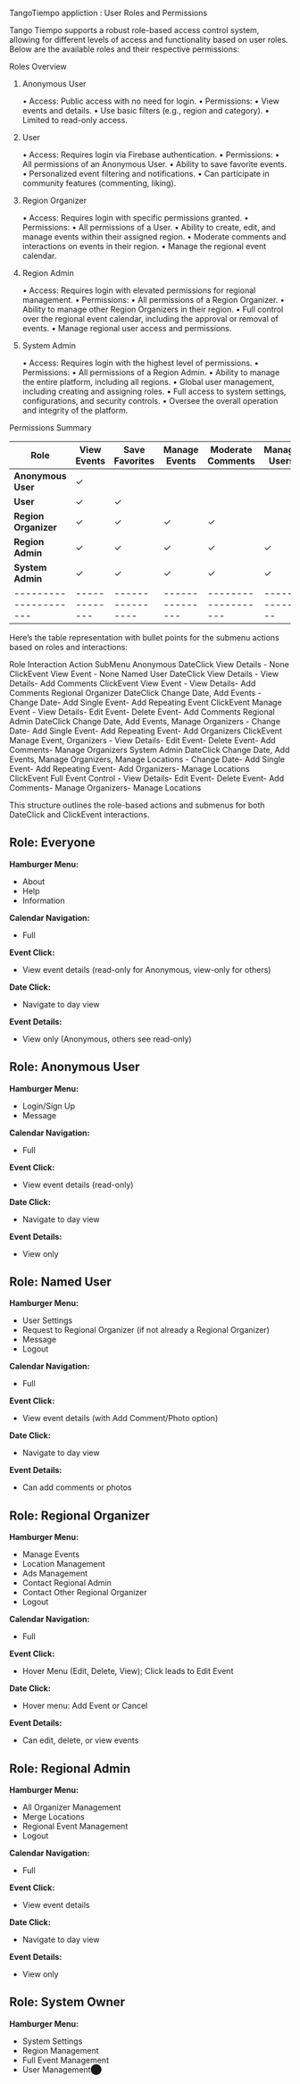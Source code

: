 TangoTiempo appliction : User Roles and Permissions

Tango Tiempo supports a robust role-based access control system, allowing for different levels of access and functionality based on user roles. Below are the available roles and their respective permissions:

Roles Overview

1. Anonymous User

   • Access: Public access with no need for login.
   • Permissions:
   • View events and details.
   • Use basic filters (e.g., region and category).
   • Limited to read-only access.

2. User

   • Access: Requires login via Firebase authentication.
   • Permissions:
   • All permissions of an Anonymous User.
   • Ability to save favorite events.
   • Personalized event filtering and notifications.
   • Can participate in community features (commenting, liking).

3. Region Organizer

   • Access: Requires login with specific permissions granted.
   • Permissions:
   • All permissions of a User.
   • Ability to create, edit, and manage events within their assigned region.
   • Moderate comments and interactions on events in their region.
   • Manage the regional event calendar.

4. Region Admin

   • Access: Requires login with elevated permissions for regional management.
   • Permissions:
   • All permissions of a Region Organizer.
   • Ability to manage other Region Organizers in their region.
   • Full control over the regional event calendar, including the approval or removal of events.
   • Manage regional user access and permissions.

5. System Admin

   • Access: Requires login with the highest level of permissions.
   • Permissions:
   • All permissions of a Region Admin.
   • Ability to manage the entire platform, including all regions.
   • Global user management, including creating and assigning roles.
   • Full access to system settings, configurations, and security controls.
   • Oversee the overall operation and integrity of the platform.

Permissions Summary

| Role                  | View Events   | Save Favorites   | Manage Events   | Moderate Comments   | Manage Users   | Manage Regions   | System Settings   |
| --------------------- | ------------- | ---------------- | --------------- | ------------------- | -------------- | ---------------- | ----------------- |
| **Anonymous User**    | ✓             |                  |                 |                     |                |                  |                   |
| **User**              | ✓             | ✓                |                 |                     |                |                  |                   |
| **Region Organizer**  | ✓             | ✓                | ✓               | ✓                   |                |                  |                   |
| **Region Admin**      | ✓             | ✓                | ✓               | ✓                   | ✓              | ✓                |                   |
| **System Admin**      | ✓             | ✓                | ✓               | ✓                   | ✓              | ✓                | ✓                 |
| --------------------- | ------------- | ---------------- | --------------- | ------------------- | -------------- | ---------------- | ----------------- |

Here’s the table representation with bullet points for the submenu actions based on roles and interactions:

Role Interaction Action SubMenu
Anonymous DateClick View Details - None
ClickEvent View Event - None
Named User DateClick View Details - View Details- Add Comments
ClickEvent View Event - View Details- Add Comments
Regional Organizer DateClick Change Date, Add Events - Change Date- Add Single Event- Add Repeating Event
ClickEvent Manage Event - View Details- Edit Event- Delete Event- Add Comments
Regional Admin DateClick Change Date, Add Events, Manage Organizers - Change Date- Add Single Event- Add Repeating Event- Add Organizers
ClickEvent Manage Event, Organizers - View Details- Edit Event- Delete Event- Add Comments- Manage Organizers
System Admin DateClick Change Date, Add Events, Manage Organizers, Manage Locations - Change Date- Add Single Event- Add Repeating Event- Add Organizers- Manage Locations
ClickEvent Full Event Control - View Details- Edit Event- Delete Event- Add Comments- Manage Organizers- Manage Locations

This structure outlines the role-based actions and submenus for both DateClick and ClickEvent interactions.

## Role: Everyone

**Hamburger Menu:**

- About
- Help
- Information

**Calendar Navigation:**

- Full

**Event Click:**

- View event details (read-only for Anonymous, view-only for others)

**Date Click:**

- Navigate to day view

**Event Details:**

- View only (Anonymous, others see read-only)

## Role: Anonymous User

**Hamburger Menu:**

- Login/Sign Up
- Message

**Calendar Navigation:**

- Full

**Event Click:**

- View event details (read-only)

**Date Click:**

- Navigate to day view

**Event Details:**

- View only

## Role: Named User

**Hamburger Menu:**

- User Settings
- Request to Regional Organizer (if not already a Regional Organizer)
- Message
- Logout

**Calendar Navigation:**

- Full

**Event Click:**

- View event details (with Add Comment/Photo option)

**Date Click:**

- Navigate to day view

**Event Details:**

- Can add comments or photos

## Role: Regional Organizer

**Hamburger Menu:**

- Manage Events
- Location Management
- Ads Management
- Contact Regional Admin
- Contact Other Regional Organizer
- Logout

**Calendar Navigation:**

- Full

**Event Click:**

- Hover Menu (Edit, Delete, View); Click leads to Edit Event

**Date Click:**

- Hover menu: Add Event or Cancel

**Event Details:**

- Can edit, delete, or view events

## Role: Regional Admin

**Hamburger Menu:**

- All Organizer Management
- Merge Locations
- Regional Event Management
- Logout

**Calendar Navigation:**

- Full

**Event Click:**

- View event details

**Date Click:**

- Navigate to day view

**Event Details:**

- View only

## Role: System Owner

**Hamburger Menu:**

- System Settings
- Region Management
- Full Event Management
- User Management​⬤
